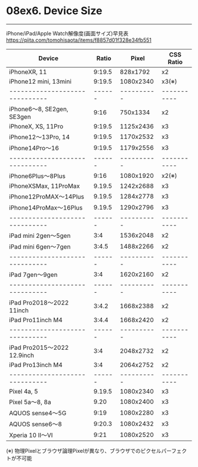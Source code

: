 # 08ex6. Device Size
________________________________________
iPhone/iPad/Apple Watch解像度(画面サイズ)早見表    
https://qiita.com/tomohisaota/items/f8857d01f328e34fb551

Device                        |Ratio |Pixel     |CSS Ratio
------------------------------|------|----------|-----------
iPhoneXR, 11                  |9:19.5|828x1792  |x2
iPhone12 mini, 13mini         |9:19.5|1080x2340 |x3(※)
------------------------------|------|----------|-----------
iPhone6～8, SE2gen, SE3gen    |9:16  |750x1334  |x2
iPhoneX, XS, 11Pro            |9:19.5|1125x2436 |x3
iPhone12～13Pro, 14           |9:19.5|1170x2532 |x3
iPhone14Pro～16               |9:19.5|1179x2556 |x3
------------------------------|------|----------|-----------
iPhone6Plus～8Plus            |9:16  |1080x1920 |x2(※)
iPhoneXSMax, 11ProMax         |9.19.5|1242x2688 |x3
iPhone12ProMAX～14Plus        |9.19.5|1284x2778 |x3
iPhone14ProMax～16Plus        |9.19.5|1290x2796 |x3
------------------------------|------|----------|-----------
iPad mini 2gen～5gen          |3:4   |1536x2048 |x2
iPad mini 6gen～7gen          |3:4.5 |1488x2266 |x2
------------------------------|------|----------|-----------
iPad 7gen～9gen               |3:4   |1620x2160 |x2
------------------------------|------|----------|-----------
iPad Pro2018～2022 11inch     |3:4.2 |1668x2388 |x2
iPad Pro11inch M4             |3:4.4 |1668x2420 |x2
------------------------------|------|----------|-----------
iPad Pro2015～2022 12.9inch   |3:4   |2048x2732 |x2
iPad Pro13inch M4             |3:4   |2064x2752 |x2
------------------------------|------|----------|-----------
Pixel 4a, 5                   |9.19.5|1080x2340 |x3
Pixel 5a～8, 8a               |9.20  |1080x2400 |x3
AQUOS sense4～5G              |9:19  |1080x2280 |x3
AQUOS sense6～8               |9:20.3|1080x2432 |x3
Xperia 10 II～VI              |9:21  |1080x2520 |x3

(※) 物理Pixelとブラウザ論理Pixelが異なり、ブラウザでのピクセルパーフェクトが不可能